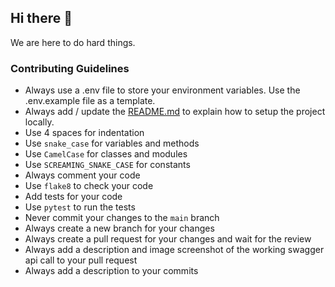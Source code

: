 ## Hi there 👋

<!--

**Here are some ideas to get you started:**

🙋‍♀️ A short introduction - what is your organization all about?
🌈 Contribution guidelines - how can the community get involved?
👩‍💻 Useful resources - where can the community find your docs? Is there anything else the community should know?
🍿 Fun facts - what does your team eat for breakfast?
🧙 Remember, you can do mighty things with the power of [Markdown](https://docs.github.com/github/writing-on-github/getting-started-with-writing-and-formatting-on-github/basic-writing-and-formatting-syntax)
-->

We are here to do hard things.

### Contributing Guidelines

- Always use a .env file to store your environment variables.  Use the .env.example file as a template.
- Always add / update the [README.md](README.md) to explain how to setup the project locally.
- Use 4 spaces for indentation
- Use `snake_case` for variables and methods
- Use `CamelCase` for classes and modules
- Use `SCREAMING_SNAKE_CASE` for constants
- Always comment your code
- Use `flake8` to check your code
- Add tests for your code
- Use `pytest` to run the tests
- Never commit your changes to the `main` branch
- Always create a new branch for your changes
- Always create a pull request for your changes and wait for the review
- Always add a description and image screenshot of the working swagger api call to your pull request
- Always add a description to your commits

